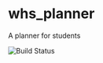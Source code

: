 # whs_planner
A planner for students

![Build Status](https://travis-ci.org/s0urc3d3v3l0pm3nt/whs_planner.svg?branch=Packages)
